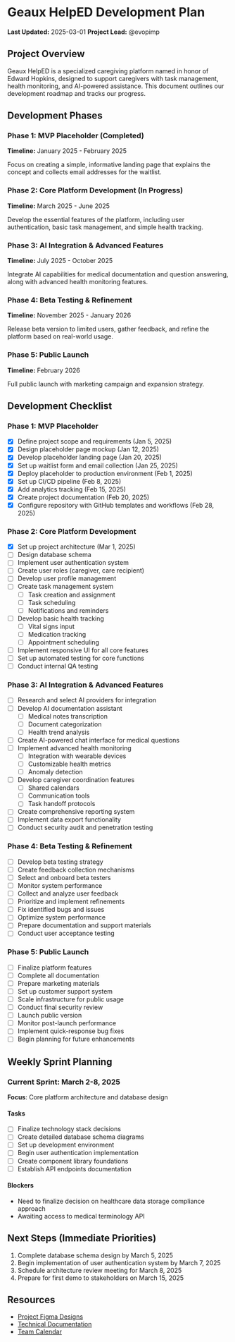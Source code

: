 # Geaux HelpED Development Plan

**Last Updated:** 2025-03-01
**Project Lead:** @evopimp

## Project Overview

Geaux HelpED is a specialized caregiving platform named in honor of Edward Hopkins, designed to support caregivers with task management, health monitoring, and AI-powered assistance. This document outlines our development roadmap and tracks our progress.

## Development Phases

### Phase 1: MVP Placeholder (Completed)
**Timeline:** January 2025 - February 2025

Focus on creating a simple, informative landing page that explains the concept and collects email addresses for the waitlist.

### Phase 2: Core Platform Development (In Progress)
**Timeline:** March 2025 - June 2025

Develop the essential features of the platform, including user authentication, basic task management, and simple health tracking.

### Phase 3: AI Integration & Advanced Features
**Timeline:** July 2025 - October 2025

Integrate AI capabilities for medical documentation and question answering, along with advanced health monitoring features.

### Phase 4: Beta Testing & Refinement
**Timeline:** November 2025 - January 2026

Release beta version to limited users, gather feedback, and refine the platform based on real-world usage.

### Phase 5: Public Launch
**Timeline:** February 2026

Full public launch with marketing campaign and expansion strategy.

## Development Checklist

### Phase 1: MVP Placeholder
- [x] Define project scope and requirements (Jan 5, 2025)
- [x] Design placeholder page mockup (Jan 12, 2025)
- [x] Develop placeholder landing page (Jan 20, 2025)
- [x] Set up waitlist form and email collection (Jan 25, 2025)
- [x] Deploy placeholder to production environment (Feb 1, 2025)
- [x] Set up CI/CD pipeline (Feb 8, 2025)
- [x] Add analytics tracking (Feb 15, 2025)
- [x] Create project documentation (Feb 20, 2025)
- [x] Configure repository with GitHub templates and workflows (Feb 28, 2025)

### Phase 2: Core Platform Development
- [x] Set up project architecture (Mar 1, 2025)
- [ ] Design database schema
- [ ] Implement user authentication system
- [ ] Create user roles (caregiver, care recipient)
- [ ] Develop user profile management
- [ ] Create task management system
  - [ ] Task creation and assignment
  - [ ] Task scheduling
  - [ ] Notifications and reminders
- [ ] Develop basic health tracking
  - [ ] Vital signs input
  - [ ] Medication tracking
  - [ ] Appointment scheduling
- [ ] Implement responsive UI for all core features
- [ ] Set up automated testing for core functions
- [ ] Conduct internal QA testing

### Phase 3: AI Integration & Advanced Features
- [ ] Research and select AI providers for integration
- [ ] Develop AI documentation assistant
  - [ ] Medical notes transcription
  - [ ] Document categorization
  - [ ] Health trend analysis
- [ ] Create AI-powered chat interface for medical questions
- [ ] Implement advanced health monitoring
  - [ ] Integration with wearable devices
  - [ ] Customizable health metrics
  - [ ] Anomaly detection
- [ ] Develop caregiver coordination features
  - [ ] Shared calendars
  - [ ] Communication tools
  - [ ] Task handoff protocols
- [ ] Create comprehensive reporting system
- [ ] Implement data export functionality
- [ ] Conduct security audit and penetration testing

### Phase 4: Beta Testing & Refinement
- [ ] Develop beta testing strategy
- [ ] Create feedback collection mechanisms
- [ ] Select and onboard beta testers
- [ ] Monitor system performance
- [ ] Collect and analyze user feedback
- [ ] Prioritize and implement refinements
- [ ] Fix identified bugs and issues
- [ ] Optimize system performance
- [ ] Prepare documentation and support materials
- [ ] Conduct user acceptance testing

### Phase 5: Public Launch
- [ ] Finalize platform features
- [ ] Complete all documentation
- [ ] Prepare marketing materials
- [ ] Set up customer support system
- [ ] Scale infrastructure for public usage
- [ ] Conduct final security review
- [ ] Launch public version
- [ ] Monitor post-launch performance
- [ ] Implement quick-response bug fixes
- [ ] Begin planning for future enhancements

## Weekly Sprint Planning

### Current Sprint: March 2-8, 2025
**Focus**: Core platform architecture and database design

#### Tasks
- [ ] Finalize technology stack decisions
- [ ] Create detailed database schema diagrams
- [ ] Set up development environment
- [ ] Begin user authentication implementation
- [ ] Create component library foundations
- [ ] Establish API endpoints documentation

#### Blockers
- Need to finalize decision on healthcare data storage compliance approach
- Awaiting access to medical terminology API

## Next Steps (Immediate Priorities)

1. Complete database schema design by March 5, 2025
2. Begin implementation of user authentication system by March 7, 2025
3. Schedule architecture review meeting for March 8, 2025
4. Prepare for first demo to stakeholders on March 15, 2025

## Resources

- [Project Figma Designs](https://figma.com/file/geauxhelped-designs)
- [Technical Documentation](https://github.com/Geaux-Specialist-L-L-C/GH-MVP/wiki)
- [Team Calendar](https://calendar.google.com/team/geauxhelped)